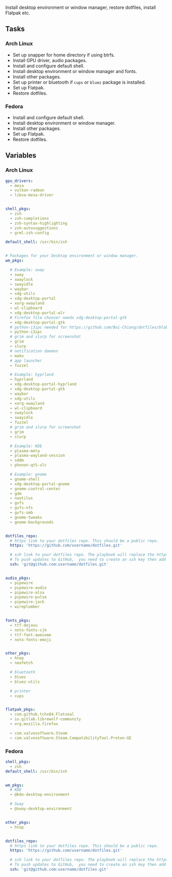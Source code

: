 Install desktop environment or window manager, restore dotfiles, install Flatpak etc.

## Tasks
### Arch Linux
- Set up snapper for home directory if using btrfs.
- Install GPU driver, audio packages.
- Install and configure default shell.
- Install desktop environment or window manager and fonts.
- Install other packages.
- Set up printer or bluetooth if `cups` or `bluez` package is installed.
- Set up Flatpak.
- Restore dotfiles.

### Fedora
- Install and configure default shell.
- Install desktop environment or window manager.
- Install other packages.
- Set up Flatpak.
- Restore dotfiles.


## Variables
### Arch Linux
```yaml
gpu_drivers:
  - mesa
  - vulkan-radeon
  - libva-mesa-driver


shell_pkgs:
  - zsh
  - zsh-completions
  - zsh-syntax-highlighting
  - zsh-autosuggestions
  - grml-zsh-config

default_shell: /usr/bin/zsh


# Packages for your Desktop environment or window manager.
wm_pkgs:

  # Example: sway
  - sway
  - swaylock
  - swayidle
  - waybar
  - xdg-utils
  - xdg-desktop-portal
  - xorg-xwayland
  - wl-clipboard
  - xdg-desktop-portal-wlr
  # Firefox file chooser needs xdg-desktop-portal-gtk
  - xdg-desktop-portal-gtk
  # python-i3ipc needed for https://github.com/Bai-Chiang/dotfiles/blob/main/.config/sway/inactive-windows-transparency.py
  - python-i3ipc
  # grim and slurp for screenshot
  - grim
  - slurp
  # notification daemon
  - mako
  # app launcher
  - fuzzel

  # Example: hyprland
  - hyprland
  - xdg-desktop-portal-hyprland
  - xdg-desktop-portal-gtk
  - waybar
  - xdg-utils
  - xorg-xwayland
  - wl-clipboard
  - swaylock
  - swayidle
  - fuzzel
  # grim and slurp for screenshot
  - grim
  - slurp

  # Example: KDE
  - plasma-meta
  - plasma-wayland-session
  - sddm
  - phonon-qt5-vlc

  # Example: gnome
  - gnome-shell
  - xdg-desktop-portal-gnome
  - gnome-control-center
  - gdm
  - nautilus
  - gvfs
  - gvfs-nfs
  - gvfs-smb
  - gnome-tweaks
  - gnome-backgrounds


dotfiles_repo:
  # https link to your dotfiles repo. This should be a public repo.
  https: 'https://github.com/username/dotfiles.git'

  # ssh link to your dotfiles repo. The playbook will replace the https link with ssh link after clone all dotfiles.
  # To push updates to GitHub,  you need to create an ssh key then add the key to your GitHub account.
  ssh: 'git@github.com:username/dotfiles.git'


audio_pkgs:
  - pipewire
  - pipewire-audio
  - pipewire-alsa
  - pipewire-pulse
  - pipewire-jack
  - wireplumber


fonts_pkgs:
  - ttf-dejavu
  - noto-fonts-cjk
  - ttf-font-awesome
  - noto-fonts-emoji


other_pkgs:
  - htop
  - neofetch

  # bluetooth
  - bluez
  - bluez-utils

  # printer
  - cups


flatpak_pkgs:
  - com.github.tchx84.Flatseal
  - io.gitlab.librewolf-community
  - org.mozilla.firefox

  - com.valvesoftware.Steam
  - com.valvesoftware.Steam.CompatibilityTool.Proton-GE
```

### Fedora
```yaml
shell_pkgs:
  - zsh
default_shell: /usr/bin/zsh


wm_pkgs:
  # KDE
  - @kde-desktop-environment

  # Sway
  - @sway-desktop-environment


other_pkgs:
  - htop


dotfiles_repo:
  # https link to your dotfiles repo. This should be a public repo.
  https: 'https://github.com/username/dotfiles.git'

  # ssh link to your dotfiles repo. The playbook will replace the https link with ssh link after clone all dotfiles.
  # To push updates to GitHub,  you need to create an ssh key then add the key to your GitHub account.
  ssh: 'git@github.com:username/dotfiles.git'
```

